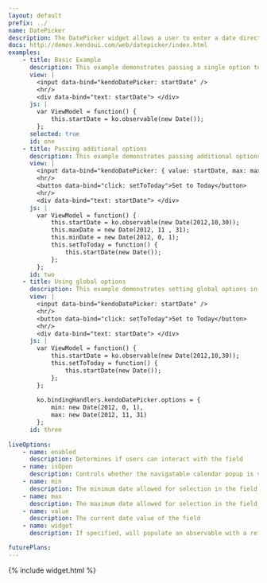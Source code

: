 ```yaml
---
layout: default
prefix: ../
name: DatePicker
description: The DatePicker widget allows a user to enter a date directly or open a visual calendar to make a selection.
docs: http://demos.kendoui.com/web/datepicker/index.html
examples:
    - title: Basic Example
      description: This example demonstrates passing a single option to bind against the value of the DatePicker widget.
      view: |
        <input data-bind="kendoDatePicker: startDate" />
        <hr/>
        <div data-bind="text: startDate"> </div>
      js: |
        var ViewModel = function() {
            this.startDate = ko.observable(new Date());
        };
      selected: true
      id: one
    - title: Passing additional options
      description: This example demonstrates passing additional options in the data-bind attribute with *value* now being explicitly specified. The *setToToday* button makes an update to the view model to show that the widget responds accordingly.
      view: |
        <input data-bind="kendoDatePicker: { value: startDate, max: maxDate, min: minDate }" />
        <hr/>
        <button data-bind="click: setToToday">Set to Today</button>
        <hr/>
        <div data-bind="text: startDate"> </div>
      js: |
        var ViewModel = function() {
            this.startDate = ko.observable(new Date(2012,10,30));
            this.maxDate = new Date(2012, 11 , 31);
            this.minDate = new Date(2012, 0, 1);
            this.setToToday = function() {
                this.startDate(new Date());
            };
        };
      id: two
    - title: Using global options
      description: This example demonstrates setting global options in *ko.bindingHandlers.kendoDatePicker.options*. This helps to simplify the markup for settings that can be used as a default for all instances of this widget.
      view: |
        <input data-bind="kendoDatePicker: startDate" />
        <hr/>
        <button data-bind="click: setToToday">Set to Today</button>
        <hr/>
        <div data-bind="text: startDate"> </div>
      js: |
        var ViewModel = function() {
            this.startDate = ko.observable(new Date(2012,10,30));
            this.setToToday = function() {
                this.startDate(new Date());
            };
        };
        
        ko.bindingHandlers.kendoDatePicker.options = {
            min: new Date(2012, 0, 1),
            max: new Date(2012, 11, 31)
        };
      id: three
      
liveOptions:
    - name: enabled
      description: Determines if users can interact with the field
    - name: isOpen
      description: Controls whether the navigatable calendar popup is visible
    - name: min
      description: The minimum date allowed for selection in the field
    - name: max
      description: The maximum date allowed for selection in the field
    - name: value
      description: The current date value of the field
    - name: widget
      description: If specified, will populate an observable with a reference to the actual widget

futurePlans:
---
```


{% include widget.html %}
